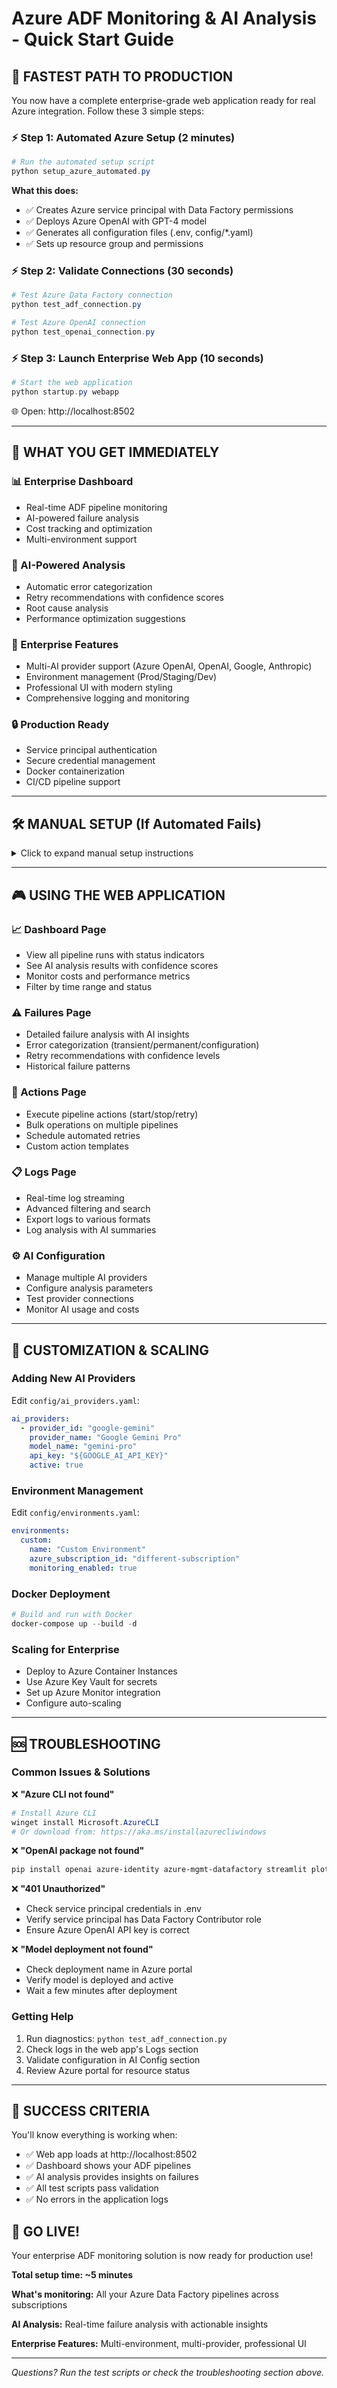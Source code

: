 # Azure ADF Monitoring & AI Analysis - Quick Start Guide

## 🚀 **FASTEST PATH TO PRODUCTION**

You now have a complete enterprise-grade web application ready for real Azure integration. Follow these 3 simple steps:

### **⚡ Step 1: Automated Azure Setup (2 minutes)**
```powershell
# Run the automated setup script
python setup_azure_automated.py
```
**What this does:**
- ✅ Creates Azure service principal with Data Factory permissions
- ✅ Deploys Azure OpenAI with GPT-4 model
- ✅ Generates all configuration files (.env, config/*.yaml)
- ✅ Sets up resource group and permissions

### **⚡ Step 2: Validate Connections (30 seconds)**
```powershell
# Test Azure Data Factory connection
python test_adf_connection.py

# Test Azure OpenAI connection
python test_openai_connection.py
```

### **⚡ Step 3: Launch Enterprise Web App (10 seconds)**
```powershell
# Start the web application
python startup.py webapp
```
🌐 Open: http://localhost:8502

---

## 🎯 **WHAT YOU GET IMMEDIATELY**

### **📊 Enterprise Dashboard**
- Real-time ADF pipeline monitoring
- AI-powered failure analysis
- Cost tracking and optimization
- Multi-environment support

### **🧠 AI-Powered Analysis**
- Automatic error categorization
- Retry recommendations with confidence scores
- Root cause analysis
- Performance optimization suggestions

### **🏢 Enterprise Features**
- Multi-AI provider support (Azure OpenAI, OpenAI, Google, Anthropic)
- Environment management (Prod/Staging/Dev)
- Professional UI with modern styling
- Comprehensive logging and monitoring

### **🔒 Production Ready**
- Service principal authentication
- Secure credential management
- Docker containerization
- CI/CD pipeline support

---

## 🛠️ **MANUAL SETUP (If Automated Fails)**

<details>
<summary>Click to expand manual setup instructions</summary>

### 1. Azure Service Principal
```powershell
# Create service principal
az ad sp create-for-rbac --name "sp-adf-monitoring" --role "Data Factory Contributor"
```

### 2. Azure OpenAI Deployment
```powershell
# Create resource group
az group create --name "rg-adf-monitoring" --location "East US"

# Create Azure OpenAI
az cognitiveservices account create --name "openai-adf-monitoring" --resource-group "rg-adf-monitoring" --kind OpenAI --sku S0 --location "East US"

# Deploy GPT-4 model
az cognitiveservices account deployment create --name "openai-adf-monitoring" --resource-group "rg-adf-monitoring" --deployment-name "gpt-4-deployment" --model-name gpt-4 --model-version "0613"
```

### 3. Update .env File
```env
# Azure Service Principal
AZURE_CLIENT_ID=your-client-id
AZURE_CLIENT_SECRET=your-client-secret
AZURE_TENANT_ID=your-tenant-id
AZURE_SUBSCRIPTION_ID=your-subscription-id

# Azure OpenAI
AZURE_OPENAI_ENDPOINT=https://your-resource.openai.azure.com/
AZURE_OPENAI_API_KEY=your-api-key
AZURE_OPENAI_DEPLOYMENT_NAME=gpt-4-deployment
AZURE_OPENAI_API_VERSION=2024-02-15-preview

# Enable Azure Integration
USE_AZURE_OPENAI=true
ADF_MONITORING_ENABLED=true
```

</details>

---

## 🎮 **USING THE WEB APPLICATION**

### **📈 Dashboard Page**
- View all pipeline runs with status indicators
- See AI analysis results with confidence scores
- Monitor costs and performance metrics
- Filter by time range and status

### **⚠️ Failures Page** 
- Detailed failure analysis with AI insights
- Error categorization (transient/permanent/configuration)
- Retry recommendations with confidence levels
- Historical failure patterns

### **🔧 Actions Page**
- Execute pipeline actions (start/stop/retry)
- Bulk operations on multiple pipelines
- Schedule automated retries
- Custom action templates

### **📋 Logs Page**
- Real-time log streaming
- Advanced filtering and search
- Export logs to various formats
- Log analysis with AI summaries

### **⚙️ AI Configuration**
- Manage multiple AI providers
- Configure analysis parameters
- Test provider connections
- Monitor AI usage and costs

---

## 🔧 **CUSTOMIZATION & SCALING**

### **Adding New AI Providers**
Edit `config/ai_providers.yaml`:
```yaml
ai_providers:
  - provider_id: "google-gemini"
    provider_name: "Google Gemini Pro"
    model_name: "gemini-pro"
    api_key: "${GOOGLE_AI_API_KEY}"
    active: true
```

### **Environment Management**
Edit `config/environments.yaml`:
```yaml
environments:
  custom:
    name: "Custom Environment"
    azure_subscription_id: "different-subscription"
    monitoring_enabled: true
```

### **Docker Deployment**
```powershell
# Build and run with Docker
docker-compose up --build -d
```

### **Scaling for Enterprise**
- Deploy to Azure Container Instances
- Use Azure Key Vault for secrets
- Set up Azure Monitor integration
- Configure auto-scaling

---

## 🆘 **TROUBLESHOOTING**

### **Common Issues & Solutions**

❌ **"Azure CLI not found"**
```powershell
# Install Azure CLI
winget install Microsoft.AzureCLI
# Or download from: https://aka.ms/installazurecliwindows
```

❌ **"OpenAI package not found"**
```powershell
pip install openai azure-identity azure-mgmt-datafactory streamlit plotly
```

❌ **"401 Unauthorized"**
- Check service principal credentials in .env
- Verify service principal has Data Factory Contributor role
- Ensure Azure OpenAI API key is correct

❌ **"Model deployment not found"**
- Check deployment name in Azure portal
- Verify model is deployed and active
- Wait a few minutes after deployment

### **Getting Help**
1. Run diagnostics: `python test_adf_connection.py`
2. Check logs in the web app's Logs section
3. Validate configuration in AI Config section
4. Review Azure portal for resource status

---

## 🎯 **SUCCESS CRITERIA**

You'll know everything is working when:
- ✅ Web app loads at http://localhost:8502
- ✅ Dashboard shows your ADF pipelines
- ✅ AI analysis provides insights on failures
- ✅ All test scripts pass validation
- ✅ No errors in the application logs

## 🚀 **GO LIVE!**

Your enterprise ADF monitoring solution is now ready for production use! 

**Total setup time: ~5 minutes**

**What's monitoring:** All your Azure Data Factory pipelines across subscriptions

**AI Analysis:** Real-time failure analysis with actionable insights

**Enterprise Features:** Multi-environment, multi-provider, professional UI

---

*Questions? Run the test scripts or check the troubleshooting section above.*
